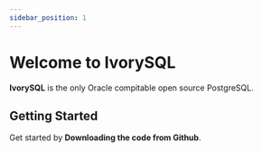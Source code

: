 ```yaml
---
sidebar_position: 1
---
```


# Welcome to IvorySQL

**IvorySQL** is the only Oracle compitable open source PostgreSQL.

## Getting Started

Get started by **Downloading the code from Github**.
